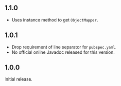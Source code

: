 ## 1.1.0

* Uses instance method to get `ObjectMapper`.

## 1.0.1

* Drop requirement of line separator for `pubspec.yaml`.
* No official online Javadoc released for this version.

## 1.0.0

Initial release.